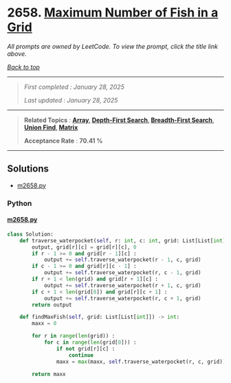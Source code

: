 # 2658. [Maximum Number of Fish in a Grid](<https://leetcode.com/problems/maximum-number-of-fish-in-a-grid>)

*All prompts are owned by LeetCode. To view the prompt, click the title link above.*

*[Back to top](<../README.md>)*

------

> *First completed : January 28, 2025*
>
> *Last updated : January 28, 2025*

------

> **Related Topics** : **[Array](<by_topic/Array.md>), [Depth-First Search](<by_topic/Depth-First Search.md>), [Breadth-First Search](<by_topic/Breadth-First Search.md>), [Union Find](<by_topic/Union Find.md>), [Matrix](<by_topic/Matrix.md>)**
>
> **Acceptance Rate** : **70.41 %**

------

## Solutions

- [m2658.py](<../my-submissions/m2658.py>)
### Python
#### [m2658.py](<../my-submissions/m2658.py>)
```Python
class Solution:
    def traverse_waterpocket(self, r: int, c: int, grid: List[List[int]]) -> int :
        output, grid[r][c] = grid[r][c], 0
        if r - 1 >= 0 and grid[r - 1][c] :
            output += self.traverse_waterpocket(r - 1, c, grid)
        if c - 1 >= 0 and grid[r][c - 1] :
            output += self.traverse_waterpocket(r, c - 1, grid)
        if r + 1 < len(grid) and grid[r + 1][c] :
            output += self.traverse_waterpocket(r + 1, c, grid)
        if c + 1 < len(grid[0]) and grid[r][c + 1] :
            output += self.traverse_waterpocket(r, c + 1, grid)
        return output

    def findMaxFish(self, grid: List[List[int]]) -> int:
        maxx = 0

        for r in range(len(grid)) :
            for c in range(len(grid[0])) :
                if not grid[r][c] :
                    continue
                maxx = max(maxx, self.traverse_waterpocket(r, c, grid))

        return maxx
```

